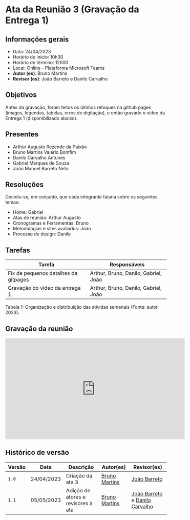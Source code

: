 # Ata da Reunião 3 (Gravação da Entrega 1)

## Informações gerais
- Data: 24/04/2023
- Horário de início: 10h30
- Horário de término: 12h00
- Local: Online - Plataforma Microsoft Teams
- **Autor (es)**: Bruno Martins
- **Revisor (es)**: João Barreto e Danilo Carvalho

## Objetivos
Antes da gravação, foram feitos os últimos retoques na github pages (images, legendas, tabelas, erros de digitação), e então gravado o vídeo da Entrega 1 (disponibilizado abaixo).

## Presentes
- Arthur Augusto Rezende da Paixão
- Bruno Martins Valério Bomfim
- Danilo Carvalho Antunes
- Gabriel Marques de Souza
- João Manoel Barreto Neto

## Resoluções
Decidiu-se, em conjunto, que cada integrante falaria sobre os seguintes temas:
- Home: Gabriel
- Atas de reunião: Arthur Augusto
- Cronogramas e Ferramentas: Bruno
- Metodologias e sites avaliados: João
- Processo de design: Danilo

## Tarefas
| Tarefa | Responsáveis |
| ---- | ---- |
| Fix de pequenos detalhes da gitpages | Arthur, Bruno, Danilo, Gabriel, João |
| Gravação do vídeo da entrega 1 | Arthur, Bruno, Danilo, Gabriel, João |

Tabela 1: Organização e distribuição das atividas semanais (Fonte: autor, 2023).

## Gravação da reunião
<iframe width="560" height="315" src="https://www.youtube.com/embed/xdp7TSaSQKo" title="YouTube video player" frameborder="0" allow="accelerometer; autoplay; clipboard-write; encrypted-media; gyroscope; picture-in-picture; web-share" allowfullscreen></iframe>

## Histórico de versão
| Versão | Data | Descrição | Autor(es) | Revisor(es) |
| --- | --- | --- | --- | --- |
|  `1.0`   | 24/04/2023 | Criação da ata 3 | [Bruno Martins](https://github.com/gitbmvb) | [João Barreto](https://github.com/JoaoBarreto03) |
|  `1.1`   | 05/05/2023 | Adição de atores e revisores à ata | [Bruno Martins](https://github.com/gitbmvb) | [João Barreto](https://github.com/JoaoBarreto03) e [Danilo Carvalho](https://github.com/Danilo-Carvalho-Antunes) |
